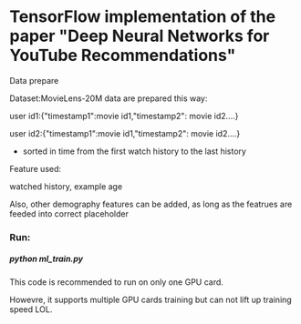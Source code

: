 # TensorFlow implementation of the paper "Deep Neural Networks for YouTube Recommendations"



Data prepare

Dataset:MovieLens-20M
data are prepared this way:

user id1:{"timestamp1":movie id1,"timestamp2": movie id2....}

user id2:{"timestamp1":movie id1,"timestamp2": movie id2....}

* sorted in time from the first watch history to the last history


Feature used:

watched history, example age

Also, other demography features can be added, as long as the featrues are feeded into correct placeholder

### Run:

##### python ml_train.py

This code is recommended to run on only one GPU card. 

Howevre, it supports multiple GPU cards training but can not lift up training speed LOL.
